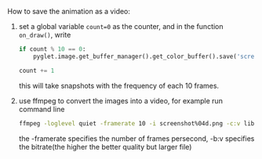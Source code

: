 How to save the animation as a video:

1. set a global variable `count=0` as the counter, and in the function `on_draw()`, write

    ``` python
    if count % 10 == 0:
        pyglet.image.get_buffer_manager().get_color_buffer().save('screenshot{:04d}.png'.format(count // 10))

    count += 1
    ```
    this will take snapshots with the frequency of each 10 frames.
    
2. use ffmpeg to convert the images into a video, for example run command line

    ``` bash
    ffmpeg -loglevel quiet -framerate 10 -i screenshot%04d.png -c:v libvpx -crf 10 -b:v 2M grayscott.webm
    ```
    the -framerate specifies the number of frames persecond, -b:v specifies the bitrate(the higher the better quality but larger file)	


